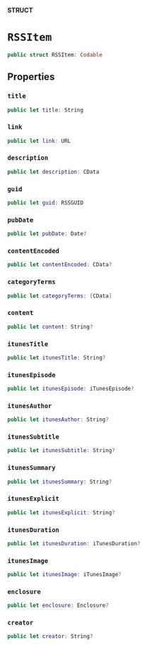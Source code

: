 **STRUCT**

# `RSSItem`

```swift
public struct RSSItem: Codable
```

## Properties
### `title`

```swift
public let title: String
```

### `link`

```swift
public let link: URL
```

### `description`

```swift
public let description: CData
```

### `guid`

```swift
public let guid: RSSGUID
```

### `pubDate`

```swift
public let pubDate: Date?
```

### `contentEncoded`

```swift
public let contentEncoded: CData?
```

### `categoryTerms`

```swift
public let categoryTerms: [CData]
```

### `content`

```swift
public let content: String?
```

### `itunesTitle`

```swift
public let itunesTitle: String?
```

### `itunesEpisode`

```swift
public let itunesEpisode: iTunesEpisode?
```

### `itunesAuthor`

```swift
public let itunesAuthor: String?
```

### `itunesSubtitle`

```swift
public let itunesSubtitle: String?
```

### `itunesSummary`

```swift
public let itunesSummary: String?
```

### `itunesExplicit`

```swift
public let itunesExplicit: String?
```

### `itunesDuration`

```swift
public let itunesDuration: iTunesDuration?
```

### `itunesImage`

```swift
public let itunesImage: iTunesImage?
```

### `enclosure`

```swift
public let enclosure: Enclosure?
```

### `creator`

```swift
public let creator: String?
```
